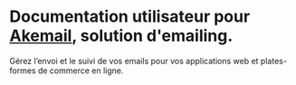 # Documentation utilisateur pour [Akemail](https://akemail.fr/), solution d'emailing.
 
Gérez l’envoi et le suivi de vos emails pour vos applications web et 
plates-formes de commerce en ligne.